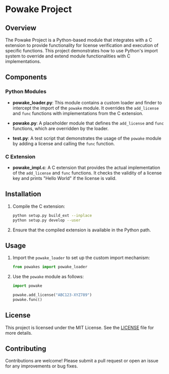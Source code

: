 # Powake Project

## Overview

The Powake Project is a Python-based module that integrates with a C extension to provide functionality for license verification and execution of specific functions. This project demonstrates how to use Python's import system to override and extend module functionalities with C implementations.

## Components

### Python Modules

- **powake_loader.py**: This module contains a custom loader and finder to intercept the import of the `powake` module. It overrides the `add_license` and `func` functions with implementations from the C extension.

- **powake.py**: A placeholder module that defines the `add_license` and `func` functions, which are overridden by the loader.

- **test.py**: A test script that demonstrates the usage of the `powake` module by adding a license and calling the `func` function.

### C Extension

- **powake_impl.c**: A C extension that provides the actual implementation of the `add_license` and `func` functions. It checks the validity of a license key and prints "Hello World" if the license is valid.

## Installation

1. Compile the C extension:
   ```bash
   python setup.py build_ext --inplace
   python setup.py develop --user
   ```

2. Ensure that the compiled extension is available in the Python path.

## Usage

1. Import the `powake_loader` to set up the custom import mechanism:
   ```python
   from powakes import powake_loader
   ```

2. Use the `powake` module as follows:
   ```python
   import powake

   powake.add_license("ABC123-XYZ789")
   powake.func()
   ```

## License

This project is licensed under the MIT License. See the [LICENSE](LICENSE) file for more details.

## Contributing

Contributions are welcome! Please submit a pull request or open an issue for any improvements or bug fixes.

